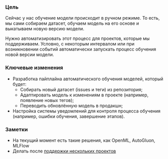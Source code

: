 ### Цель

Сейчас у нас обучение модели происходит в ручном режиме. То есть, мы сами
собираем датасет, обучаем модель на его основе и выкатываем новую версию модели.

Нужно автоматизировать этот процесс для проектов, которые мы поддерживаем.
Условно, с некоторым интервалом или при возникновении событий
автоматически запускать процесс обучения новой версии модели.

### Ключевые изменения

- Разработка пайплайна автоматического обучения моделей, который будет:
  - Собирать новый датасет (issues и теги) из репозитория;
  - Адаптировать модель к изменениям в проекте (например, появление новых тегов);
  - Переводить обновлённую модель в продакшн;
- Настройка системы уведомлений для контроля процесса обучения (например, ошибки обучения, завершение этапов).

### Заметки

- На текущий момент есть такие решения, как OpenML, AutoGluon, MLFlow
- Делать после [поддержки нескольких проектов](./multiple_projects.md)

